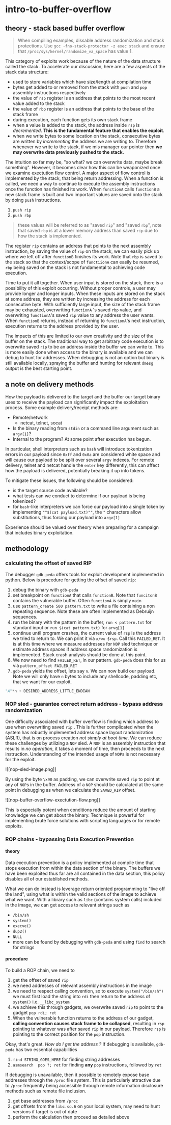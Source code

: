 # intro-to-buffer-overflow

## theory - stack based buffer overflow

> When compiling examples, dissable address randomization and stack protections. Use `gcc -fno-stack-protector -z exec stack` and ensure that `/proc/sys/kernel/randomize_va_space` has value 1.

This category of exploits work because of the nature of the data structure called the stack. To accelerate our discussion, here are a few aspects of the stack data structure:

- used to store variables which have size/length at compilation time
- bytes get added to or removed from the stack with `push` and `pop` assembly instructions respectively
- the value of `rsp` register is an address that points to the most recent value added to the stack
- the value of `rbp` register is an address that points to the base of the stack frame
- during execution, each function gets its own stack frame
- when a value is added to the stack, the address inside `rsp` is *decremented*. **This is the fundamental feature that enables the exploit**. 
- when we write bytes to some location on the stack, consecutive bytes are written by *incrementing* the address we are writing to. Therefore whenever we write to the stack, if we mis manager our pointer then **we may overwrite data previously pushed to the stack.**

The intuition so far may be, "so what? we can overwrite data, maybe break something". However, it becomes clear how this can be weaponized once we examine exectution flow control. A major aspect of flow control is implemented by the stack, that being return addressing. When a function is called, we need a way to continue to execute the assembly instructions once the function has finished its work. When `functionA` calls `functionB` a new stack frame is built and two important values are saved onto the stack by doing `push` instructions. 

1. `push rip`
2. `push rbp`

> these values will be referred to as "saved `rip`" and "saved `rbp`", note that saved `rbp` is at a lower memory address than saved `rip` due to how the stack is implemented. 

The register `rip` contains an address that points to the next assembly instruction, by saving the value of `rip` on the stack, we can easily pick up where we left off after `functionB` finishes its work. Note that `rbp` is saved to the stack so that the context/scope of `functiionA` can easily be resumed, `rbp` being saved on the stack is not fundamental to achieving code execution. 

Time to put it all together. When user input is stored on the stack, there is a possibility of this exploit occurring. Without proper controls, a user may provide longer and longer inputs. When these inputs are stored on the stack at some address, they are written by increasing the address for each consecutive byte. With sufficiently large input, the size of the stack frame may be exhausted, overwriting  `functionA` 's  saved `rbp` value, and overwriting `functionA`'s saved `rip` value to any address the user wants. When `functionB` returns, instead of returning to `functionA`'s next instruction, execution returns to the address provided by the user.

The impacts of this are limited to our own creativity and the size of the buffer on the stack. The traditional way to get arbitrary code execution is to overwrite saved `rip` to be an address inside the buffer we can write to.  This is more easily done when access to the binary is available and we can debug to hunt for addresses. When debugging is not an option but binary is still available locally, spraying the buffer and hunting for relevant `dmesg` output is the best starting point. 

## a note on delivery methods

How the payload is delivered to the target and the buffer our target binary uses to receive the payload can significantly impact the exploitation process. Some example delivery/receipt methods are:

- Remote/network
	- netcat, telnet, socat
- Is the binary reading from `stdin` or a command line argument such as `argv[1]`? 
- Internal to the program? At some point after execution has begun.

In particular, shell interpreters such as `bash` will introduce tokenization errors in our payload since `0xff` and `0x0a` are considered white space and will cause our payload to be split over several `argv` indexes. For remote delivery, telnet and netcat handle the `enter` key differently, this can affect how the payload is delivered, potentially breaking it up into tokens. 

To mitigate these issues, the following should be considered:

- is the target source code available?
- what tests can we conduct to determine if our payload is being tokenized?
- for `bash`-like interpreters we can force our payload into a single token by implementing `""$(cat payload.txt)""`, the `"` characters allow substitutions, thus forcing our payload into `argv[1]`

Experience should be valued over theory when preparing for a campaign that includes binary exploitation.  


## methodology

### calculating the offset of saved RIP

The debugger `gdb-peda` offers tools for exploit development implemented in python. Below is procedure for getting the offset of saved `rip`:

1. debug the binary with `gdb-peda`
2. set breakpoint on `functionA` that calls `functionB`. Note that `funcitonB` contains the vulnerable buffer. Often `functionA` is simply `main`
3. use `pattern_create 500 pattern.txt` to write a file containing a non repeating sequence. Note these are often implemented as Debruijn sequences.
4. run the binary with the pattern in the buffer, `run < pattern.txt` for standard input or `run $(cat pattern.txt)` for `arvg[1]`
5. continue until program crashes, the current value of `rsp` is the address we tried to return to. We can print it via `x/wx $rsp`.  Call this `FAILED_RET`. It is at this time where we measure addresses for `NOP` sled technique or estimate address spaces if address space randomization is implemented. Stack crash analysis should be done at this point. 
6. We now need to find `FAILED_RET`, in our pattern. `gdb-peda` does this for us via `pattern_offset FAILED_RET`
7. `gdb-peda` yields the offset, lets say `n`. We can now build our payload. Note we will only have `n` bytes to include any shellcode, padding etc, that we want for our exploit.


```python
"A"*n + DESIRED_ADDRESS_LITTLE_ENDIAN
```



### NOP sled - guarantee correct return address - bypass address randomization

One difficulty associated with buffer overflow is finding which address to use when overwriting saved `rip` . This is further complicated when the system has robustly implemented address space layout randomization (ASLR), that is on process creation *not simply at boot time*. We can reduce these challenges by utilizing a `NOP` sled. A `NOP` is an assembly instruction that results in *no operation*, it takes a moment of time, then proceeds to the next instruction. Understanding of the intended usage of `NOP`s is not necessary for the exploit.

![[nop-sled-image.png]]

By using the byte `\x90` as padding, we can overwrite saved `rip` to point at any of `NOP`s in the buffer. Address of a `NOP` should be calculated at the same point in debugging as when we calculate the `SAVED_RIP` offset. 

![[nop-buffer-overflow-exectution-flow.png]]

This is especially potent when conditions reduce the amount of starting knowledge we can get about the binary.  Technique is powerful for implementing brute force solutions with scripting languages or for remote exploits.


### ROP chains - bypassing Data Execution Prevention

#### theory 

Data execution prevention is a policy implemented at compile time that stops execution from within the data section of the binary. The buffers we have been exploited thus far are all contained in the data section, this policy disables all of our established methods.

What we can do instead is leverage return oriented programming to "live off the land", using what is within the valid sections of the image to achieve what we want. With a library such as `libc`  (contains system calls) included in the image, we can get access to relevant strings such as

- `/bin/sh`
- `system()`
- `execve()`
- `dup2()`
- `NULL`
- more can be found by debugging with `gdb-peda` and using `find` to search for strings

#### procedure

To build a ROP chain, we need to 

1. get the offset of saved `rip`
2. we need addresses of relevant assembly instructions in the image
3. we need to respect calling convention, so to execute `system("/bin/sh")` we must first load the string into `rdi` then return to the address of `system()` i.e. `__libc_system`
4. we achieve this through gadgets, we overwrite saved `rip` to point to the gadget `pop rdi; ret`
5. When the vulnerable function returns to the address of our gadget, **calling convention causes stack frame to be collapsed**, resulting in `rsp`  pointing to whatever was after saved `rip` in our payload. Therefore `rsp` is pointing to the correct position for the `pop` instruction. 

Okay, that's great. *How do I get the address ?* If debugging is available, `gdb-peda` has two essential capabilities 

1. `find STRING_GOES_HERE` for finding string addresses
2. `asmsearch  pop ?; ret` for finding **any**  `pop` instructions, followed by `ret`

If debugging is unavailable, then it possible to remotely expose base addresses through the `/proc` file system. This is particularly attractive due to `/proc` frequently being accessible through remote information disclosure methods such as remote file inclusion. 

1. get base addresses from `/proc`
2. get offsets from the `libc.so.6` on your local system, may need to hunt versions if target is out of date
3. perform the calculation then proceed as detailed above


